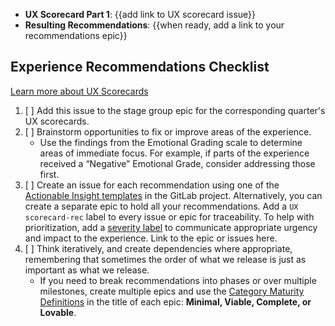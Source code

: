 <!--

Title should be: Experience Recommendations - {{Stage Group}} FY{{YY}}-Q{{quarter number}} - {{Title or Description of the Evaluated Workflow / JTBD}}
(e.g. “Experience Recommendations - Create:Source Code FY21-Q1 - Obtaining screenshots from testing artifacts”)

-->

- **UX Scorecard Part 1**: {{add link to UX scorecard issue}}
- **Resulting Recommendations**: {{when ready, add a link to your recommendations epic}}

## Experience Recommendations Checklist

[Learn more about UX Scorecards](https://about.gitlab.com/handbook/engineering/ux/ux-scorecards/)

1. [ ] Add this issue to the stage group epic for the corresponding quarter's UX scorecards.
1. [ ] Brainstorm opportunities to fix or improve areas of the experience.
   - Use the findings from the Emotional Grading scale to determine areas of immediate focus. For example, if parts of the experience received a “Negative” Emotional Grade, consider addressing those first. 
1. [ ] Create an issue for each recommendation using one of the [Actionable Insight templates](/handbook/engineering/ux/ux-research-training/research-insights/#how-to-document-actionable-insights) in the GitLab project. Alternatively, you can create a separate epic to hold all your recommendations. Add a `UX scorecard-rec` label to every issue or epic for traceability. To help with prioritization, add a [severity label](https://about.gitlab.com/handbook/engineering/quality/issue-triage/#severity) to communicate appropriate urgency and impact to the experience. Link to the epic or issues here.
1. [ ] Think iteratively, and create dependencies where appropriate, remembering that sometimes the order of what we release is just as important as what we release.
   - If you need to break recommendations into phases or over multiple milestones, create multiple epics and use the [Category Maturity Definitions](https://about.gitlab.com/direction/maturity/) in the title of each epic: **Minimal, Viable, Complete, or Lovable**.
